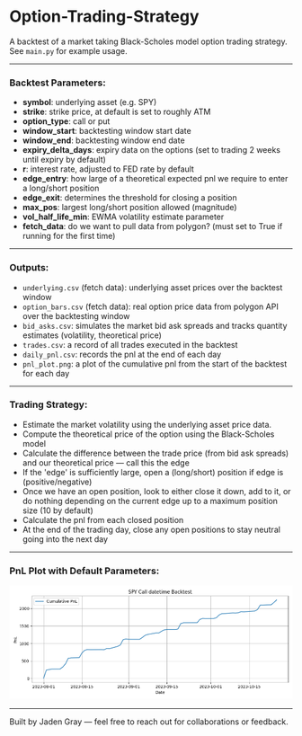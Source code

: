 # Option-Trading-Strategy

A backtest of a market taking Black-Scholes model option trading strategy. See `main.py` for example usage.  

---

### Backtest Parameters:

- **symbol**: underlying asset (e.g. SPY)  
- **strike**: strike price, at default is set to roughly ATM  
- **option_type**: call or put  
- **window_start**: backtesting window start date  
- **window_end**: backtesting window end date  
- **expiry_delta_days**: expiry data on the options (set to trading 2 weeks until expiry by default)  
- **r**: interest rate, adjusted to FED rate by default  
- **edge_entry**: how large of a theoretical expected pnl we require to enter a long/short position  
- **edge_exit**: determines the threshold for closing a position  
- **max_pos**: largest long/short position allowed (magnitude)  
- **vol_half_life_min**: EWMA volatility estimate parameter  
- **fetch_data**: do we want to pull data from polygon? (must set to True if running for the first time)  

---

### Outputs:

- `underlying.csv` (fetch data): underlying asset prices over the backtest window  
- `option_bars.csv` (fetch data): real option price data from polygon API over the backtesting window  
- `bid_asks.csv`: simulates the market bid ask spreads and tracks quantity estimates (volatility, theoretical price)  
- `trades.csv`: a record of all trades executed in the backtest  
- `daily_pnl.csv`: records the pnl at the end of each day  
- `pnl_plot.png`: a plot of the cumulative pnl from the start of the backtest for each day  

---

### Trading Strategy:

- Estimate the market volatility using the underlying asset price data.  
- Compute the theoretical price of the option using the Black-Scholes model  
- Calculate the difference between the trade price (from bid ask spreads) and our theoretical price — call this the edge  
- If the 'edge' is sufficiently large, open a (long/short) position if edge is (positive/negative)  
- Once we have an open position, look to either close it down, add to it, or do nothing depending on the current edge up to a maximum position size (10 by default)  
- Calculate the pnl from each closed position  
- At the end of the trading day, close any open positions to stay neutral going into the next day  

---

### PnL Plot with Default Parameters:

![PnL plot](plots/pnl_plot.png)

---

Built by Jaden Gray — feel free to reach out for collaborations or feedback.